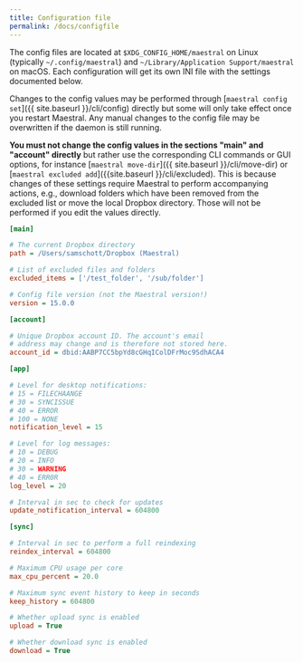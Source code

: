```yaml
---
title: Configuration file
permalink: /docs/configfile
---
```


The config files are located at `$XDG_CONFIG_HOME/maestral` on Linux (typically
`~/.config/maestral`) and `~/Library/Application Support/maestral` on macOS. Each
configuration will get its own INI file with the settings documented below.

Changes to the config values may be performed through [`maestral config set`]({{
site.baseurl }}/cli/config) directly but some will only take effect once you restart
Maestral. Any manual changes to the config file may be overwritten if the daemon is
still running.

**You must not change the config values in the sections "main" and "account"
directly** but rather use the corresponding CLI commands or GUI options, for instance
[`maestral move-dir`]({{ site.baseurl }}/cli/move-dir) or
[`maestral excluded add`]({{site.baseurl }}/cli/excluded). This is because changes of
these settings require Maestral to perform accompanying actions, e.g., download folders
which have been removed from the excluded list or move the local Dropbox directory.
Those will not be performed if you edit the values directly.

```ini
[main]

# The current Dropbox directory
path = /Users/samschott/Dropbox (Maestral)

# List of excluded files and folders
excluded_items = ['/test_folder', '/sub/folder']

# Config file version (not the Maestral version!)
version = 15.0.0

[account]

# Unique Dropbox account ID. The account's email
# address may change and is therefore not stored here.
account_id = dbid:AABP7CC5bpYd8cGHqIColDFrMoc9SdhACA4

[app]

# Level for desktop notifications:
# 15 = FILECHAANGE
# 30 = SYNCISSUE
# 40 = ERROR
# 100 = NONE
notification_level = 15

# Level for log messages:
# 10 = DEBUG
# 20 = INFO
# 30 = WARNING
# 40 = ERR0R
log_level = 20

# Interval in sec to check for updates
update_notification_interval = 604800

[sync]

# Interval in sec to perform a full reindexing
reindex_interval = 604800

# Maximum CPU usage per core
max_cpu_percent = 20.0

# Maximum sync event history to keep in seconds
keep_history = 604800

# Whether upload sync is enabled
upload = True

# Whether download sync is enabled
download = True

```
